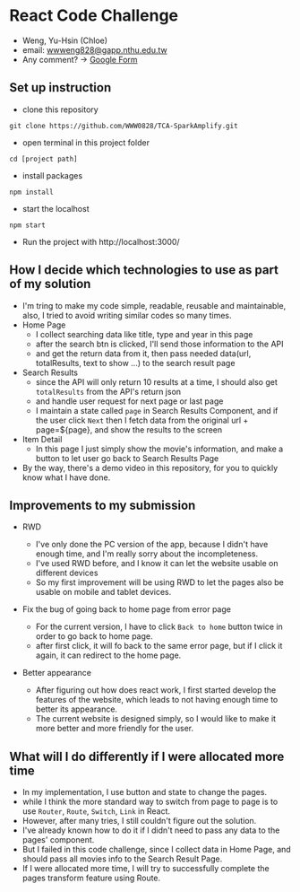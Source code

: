 # React Code Challenge
- Weng, Yu-Hsin (Chloe)
- email: wwweng828@gapp.nthu.edu.tw
- Any comment? -> [Google Form](https://forms.gle/T6eyGiUDNdMnmDW58)
## Set up instruction
- clone this repository
```
git clone https://github.com/WWW0828/TCA-SparkAmplify.git
```
- open terminal in this project folder
```
cd [project path]
```
- install packages
```
npm install
```
- start the localhost
```
npm start
```
- Run the project with http://localhost:3000/

## How I decide which technologies to use as part of my solution
- I'm tring to make my code simple, readable, reusable and maintainable, also, I tried to avoid writing similar codes so many times.
- Home Page
    - I collect searching data like title, type and year in this page
    - after the search btn is clicked, I'll send those information to the API
    - and get the return data from it, then pass needed data(url, totalResults, text to show ...) to the search result page
- Search Results
    - since the API will only return 10 results at a time, I should also get `totalResults` from the API's return json
    - and handle user request for next page or last page
    - I maintain a state called `page` in Search Results Component, and if the user click `Next` then I fetch data from the original url + page=${page}, and show the results to the screen
- Item Detail
    - In this page I just simply show the movie's information, and make a button to let user go back to Search Results Page
- By the way, there's a demo video in this repository, for you to quickly know what I have done.

## Improvements to my submission
- RWD
    - I've only done the PC version of the app, because I didn't have enough time, and I'm really sorry about the incompleteness.
    - I've used RWD before, and I know it can let the website usable on different devices
    - So my first improvement will be using RWD to let the pages also be usable on mobile and tablet devices.

- Fix the bug of going back to home page from error page
    - For the current version, I have to click `Back to home` button twice in order to go back to home page.
    - after first click, it will fo back to the same error page, but if I click it again, it can redirect to the home page.

- Better appearance
    - After figuring out how does react work, I first started develop the features of the website, which leads to not having enough time to better its appearance.
    - The current website is designed simply, so I would like to make it more better and more friendly for the user.


## What will I do differently if I were allocated more time
- In my implementation, I use button and state to change the pages.
- while I think the more standard way to switch from page to page is to use `Router`, `Route`, `Switch`, `Link` in React.
- However, after many tries, I still couldn't figure out the solution.
- I've already known how to do it if I didn't need to pass any data to the pages' component.
- But I failed in this code challenge, since I collect data in Home Page, and should pass all movies info to the Search Result Page.
- If I were allocated more time, I will try to successfully complete the pages transform feature using Route.
